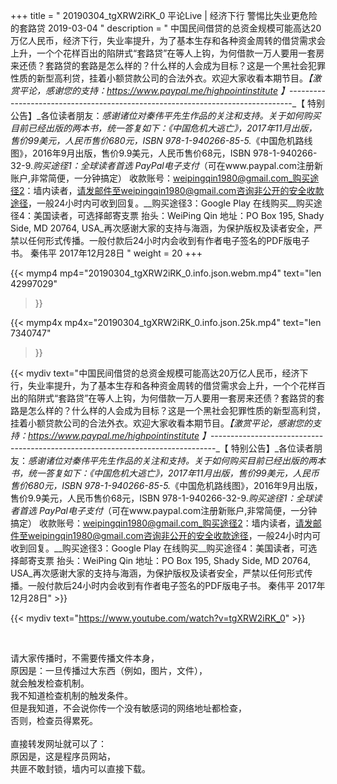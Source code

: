 +++
title = " 20190304_tgXRW2iRK_0 平论Live |  经济下行 警惕比失业更危险的套路贷 2019-03-04 "
description = " 中国民间借贷的总资金规模可能高达20万亿人民币，经济下行，失业率提升，为了基本生存和各种资金周转的借贷需求会上升，一个个花样百出的陷阱式“套路贷”在等人上钩，为何借款一万人要用一套房来还债？套路贷的套路是怎么样的？什么样的人会成为目标？这是一个黑社会犯罪性质的新型高利贷，挂着小额贷款公司的合法外衣。欢迎大家收看本期节目。_【激赏平论，感谢您的支持：https://www.paypal.me/highpointinstitute 】_-------------------------------------------------------------------------------_【 特别公告】_各位读者朋友：_感谢诸位对秦伟平先生作品的关注和支持。_关于如何购买目前已经出版的两本书，统一答复如下：_《中国危机大逃亡》，2017年11月出版，售价99美元，人民币售价680元，ISBN 978-1-940266-85-5._《中国危机路线图》，2016年9月出版，售价9.9美元，人民币售价68元，ISBN 978-1-940266-32-9._购买途径1：全球读者首选 PayPal电子支付_（可在www.paypal.com注册新账户,非常简便，一分钟搞定）     收款账号：weipingqin1980@gmail.com_购买途径2：墙内读者，请发邮件至weipingqin1980@gmail.com咨询非公开的安全收款途径，一般24小时内可收到回复。__购买途径3：Google Play 在线购买__购买途径4：美国读者，可选择邮寄支票     抬头：WeiPing Qin     地址：PO Box 195, Shady Side, MD 20764, USA_再次感谢大家的支持与海涵，为保护版权及读者安全，严禁以任何形式传播。一般付款后24小时内会收到有作者电子签名的PDF版电子书。     秦伟平     2017年12月28日 "
weight = 20
+++

{{< mymp4 mp4="20190304_tgXRW2iRK_0.info.json.webm.mp4" 
text="len 42997029"
>}}

{{< mymp4x  mp4x="20190304_tgXRW2iRK_0.info.json.25k.mp4"
text="len 7340747"
>}}


{{< mydiv text="中国民间借贷的总资金规模可能高达20万亿人民币，经济下行，失业率提升，为了基本生存和各种资金周转的借贷需求会上升，一个个花样百出的陷阱式“套路贷”在等人上钩，为何借款一万人要用一套房来还债？套路贷的套路是怎么样的？什么样的人会成为目标？这是一个黑社会犯罪性质的新型高利贷，挂着小额贷款公司的合法外衣。欢迎大家收看本期节目。_【激赏平论，感谢您的支持：https://www.paypal.me/highpointinstitute 】_-------------------------------------------------------------------------------_【 特别公告】_各位读者朋友：_感谢诸位对秦伟平先生作品的关注和支持。_关于如何购买目前已经出版的两本书，统一答复如下：_《中国危机大逃亡》，2017年11月出版，售价99美元，人民币售价680元，ISBN 978-1-940266-85-5._《中国危机路线图》，2016年9月出版，售价9.9美元，人民币售价68元，ISBN 978-1-940266-32-9._购买途径1：全球读者首选 PayPal电子支付_（可在www.paypal.com注册新账户,非常简便，一分钟搞定）     收款账号：weipingqin1980@gmail.com_购买途径2：墙内读者，请发邮件至weipingqin1980@gmail.com咨询非公开的安全收款途径，一般24小时内可收到回复。__购买途径3：Google Play 在线购买__购买途径4：美国读者，可选择邮寄支票     抬头：WeiPing Qin     地址：PO Box 195, Shady Side, MD 20764, USA_再次感谢大家的支持与海涵，为保护版权及读者安全，严禁以任何形式传播。一般付款后24小时内会收到有作者电子签名的PDF版电子书。     秦伟平     2017年12月28日" >}}
<br>

{{< mydiv text="https://www.youtube.com/watch?v=tgXRW2iRK_0" >}}


<br>

请大家传播时，不需要传播文件本身，<br>
原因是：一旦传播过大东西（例如，图片，文件），<br>
就会触发检查机制。<br>
我不知道检查机制的触发条件。<br>
但是我知道，不会说你传一个没有敏感词的网络地址都检查，<br>
否则，检查员得累死。<br><br>
直接转发网址就可以了：<br>
原因是，这是程序员网站，<br>
共匪不敢封锁，墙内可以直接下载。



